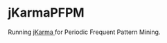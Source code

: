 # jKarmaPFPM

Running <a href="https://jkarma.bitbucket.io/"> jKarma </a> for Periodic Frequent Pattern Mining.
